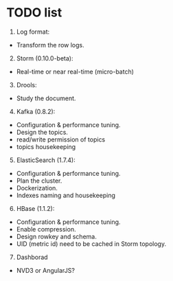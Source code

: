 # TODO list

1. Log format:
  - Transform the row logs.
2. Storm (0.10.0-beta):
  - Real-time or near real-time (micro-batch)
3. Drools:
  - Study the document.
4. Kafka (0.8.2):
  - Configuration & performance tuning.
  - Design the topics.
  - read/write permission of topics
  - topics housekeeping 
5. ElasticSearch (1.7.4):
  - Configuration & performance tuning.
  - Plan the cluster.
  - Dockerization.
  - Indexes naming and housekeeping
6. HBase (1.1.2):
  - Configuration & performance tuning.
  - Enable compression.
  - Design rowkey and schema.
  - UID (metric id) need to be cached in Storm topology.
7. Dashborad
  - NVD3 or AngularJS?
